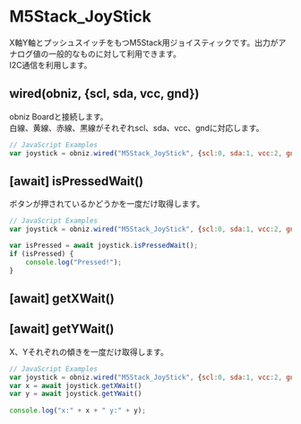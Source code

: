 # M5Stack_JoyStick

X軸Y軸とプッシュスイッチをもつM5Stack用ジョイスティックです。出力がアナログ値の一般的なものに対して利用できます。  
I2C通信を利用します。  

## wired(obniz, {scl, sda, vcc, gnd})
obniz Boardと接続します。  
白線、黄線、赤線、黒線がそれぞれscl、sda、vcc、gndに対応します。  

```javascript
// JavaScript Examples
var joystick = obniz.wired("M5Stack_JoyStick", {scl:0, sda:1, vcc:2, gnd:3});
```


## [await] isPressedWait()
ボタンが押されているかどうかを一度だけ取得します。  

```javascript
// JavaScript Examples
var joystick = obniz.wired("M5Stack_JoyStick", {scl:0, sda:1, vcc:2, gnd:3});

var isPressed = await joystick.isPressedWait();
if (isPressed) {
    console.log("Pressed!");
}
```


## [await] getXWait()
## [await] getYWait()

X、Yそれぞれの傾きを一度だけ取得します。

```javascript
// JavaScript Examples
var joystick = obniz.wired("M5Stack_JoyStick", {scl:0, sda:1, vcc:2, gnd:3});
var x = await joystick.getXWait()
var y = await joystick.getYWait()
 
console.log("x:" + x + " y:" + y);
```